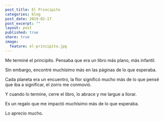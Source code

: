 ```yaml
---
post_title: El Principito
categories: blog
post_date: 2019-02-17
post_excerpt: ""
layout: post
published: true
share: true
image:
  feature: el-principito.jpg
---
```

Me terminé el principito. Pensaba que era un libro más plano, más infantil.

Sin embargo, encontré muchísimo más en las páginas de lo que esperaba.

Cada planeta era un encuentro, la flor significó mucho más de lo que pensé que iba a significar, el zorro me conmovió.

Y cuando lo termine, cerre el libro, lo abrace y me largue a llorar.

Es un regalo que me impactó muchísimo más de lo que esperaba.

Lo aprecio mucho.

